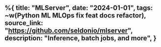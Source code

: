 %{
    title: "MLServer",
    date: "2024-01-01",
    tags: ~w(Python ML MLOps fix feat docs refactor),
    source_link: "https://github.com/seldonio/mlserver",
    description: "Inference, batch jobs, and more",
}
---
